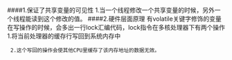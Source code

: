 ####1.保证了共享变量的可见性
    1.当一个线程修改一个共享变量的时候，另外一个线程能读到这个修改的值。
####2.硬件层面原理
    有volatile关键字修饰的变量在写操作的时候，会多出一行lock汇编代码，lock指令在多核处理器下有两个操作
     1.将当前处理器的缓存行写回到系统内存中
        
     2.这个写回的操作会使其他CPU里缓存了该内存地址的数据无效。
    